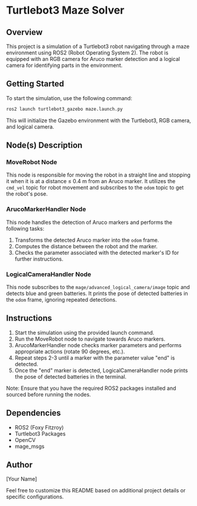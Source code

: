 # Turtlebot3 Maze Solver

## Overview

This project is a simulation of a Turtlebot3 robot navigating through a maze environment using ROS2 (Robot Operating System 2). The robot is equipped with an RGB camera for Aruco marker detection and a logical camera for identifying parts in the environment.

## Getting Started

To start the simulation, use the following command:

```bash
ros2 launch turtlebot3_gazebo maze.launch.py
```

This will initialize the Gazebo environment with the Turtlebot3, RGB camera, and logical camera.

## Node(s) Description

### MoveRobot Node

This node is responsible for moving the robot in a straight line and stopping it when it is at a distance ≤ 0.4 m from an Aruco marker. It utilizes the `cmd_vel` topic for robot movement and subscribes to the `odom` topic to get the robot's pose.

### ArucoMarkerHandler Node

This node handles the detection of Aruco markers and performs the following tasks:

1. Transforms the detected Aruco marker into the `odom` frame.
2. Computes the distance between the robot and the marker.
3. Checks the parameter associated with the detected marker's ID for further instructions.

### LogicalCameraHandler Node

This node subscribes to the `mage/advanced_logical_camera/image` topic and detects blue and green batteries. It prints the pose of detected batteries in the `odom` frame, ignoring repeated detections.

## Instructions

1. Start the simulation using the provided launch command.
2. Run the MoveRobot node to navigate towards Aruco markers.
3. ArucoMarkerHandler node checks marker parameters and performs appropriate actions (rotate 90 degrees, etc.).
4. Repeat steps 2-3 until a marker with the parameter value "end" is detected.
5. Once the "end" marker is detected, LogicalCameraHandler node prints the pose of detected batteries in the terminal.

Note: Ensure that you have the required ROS2 packages installed and sourced before running the nodes.

## Dependencies

- ROS2 (Foxy Fitzroy)
- Turtlebot3 Packages
- OpenCV
- mage_msgs

## Author

[Your Name]

Feel free to customize this README based on additional project details or specific configurations.

